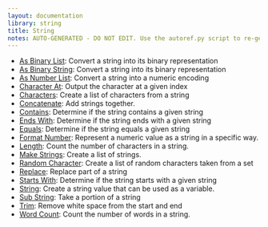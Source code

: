 ```yaml
---
layout: documentation
library: string
title: String
notes: AUTO-GENERATED - DO NOT EDIT. Use the autoref.py script to re-generate this file.
---
```

* [As Binary List](/node/reference/string/as_binary_list.html): Convert a string into its binary representation
* [As Binary String](/node/reference/string/as_binary_string.html): Convert a string into its binary representation
* [As Number List](/node/reference/string/as_number_list.html): Convert a string into a numeric encoding
* [Character At](/node/reference/string/character_at.html): Output the character at a given index
* [Characters](/node/reference/string/characters.html): Create a list of characters from a string
* [Concatenate](/node/reference/string/concatenate.html): Add strings together.
* [Contains](/node/reference/string/contains.html): Determine if the string contains a given string
* [Ends With](/node/reference/string/ends_with.html): Determine if the string ends with a given string
* [Equals](/node/reference/string/equals.html): Determine if the string equals a given string
* [Format Number](/node/reference/string/format_number.html): Represent a numeric value as a string in a specific way.
* [Length](/node/reference/string/length.html): Count the number of characters in a string.
* [Make Strings](/node/reference/string/make_strings.html): Create a list of strings.
* [Random Character](/node/reference/string/random_character.html): Create a list of random characters taken from a set
* [Replace](/node/reference/string/replace.html): Replace part of a string
* [Starts With](/node/reference/string/starts_with.html): Determine if the string starts with a given string
* [String](/node/reference/string/string.html): Create a string value that can be used as a variable.
* [Sub String](/node/reference/string/sub_string.html): Take a portion of a string
* [Trim](/node/reference/string/trim.html): Remove white space from the start and end
* [Word Count](/node/reference/string/word_count.html): Count the number of words in a string.

